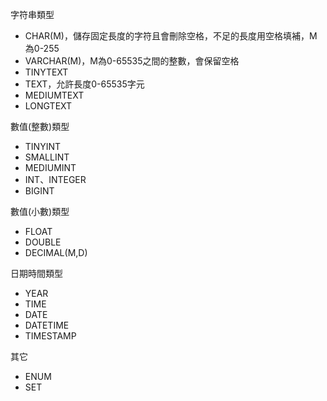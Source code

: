 字符串類型

* CHAR(M)，儲存固定長度的字符且會刪除空格，不足的長度用空格填補，M為0-255
* VARCHAR(M)，M為0-65535之間的整數，會保留空格
* TINYTEXT
* TEXT，允許長度0-65535字元
* MEDIUMTEXT
* LONGTEXT

數值(整數)類型

* TINYINT
* SMALLINT
* MEDIUMINT
* INT、INTEGER
* BIGINT

數值(小數)類型

* FLOAT
* DOUBLE
* DECIMAL(M,D)

日期時間類型

* YEAR
* TIME
* DATE
* DATETIME
* TIMESTAMP

其它

* ENUM
* SET